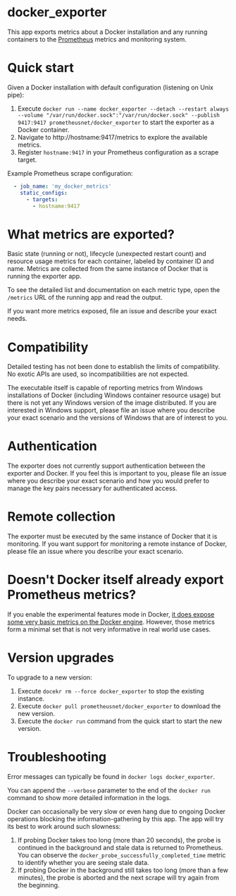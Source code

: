 # docker_exporter

This app exports metrics about a Docker installation and any running containers to the [Prometheus](https://prometheus.io) metrics and monitoring system.

# Quick start

Given a Docker installation with default configuration (listening on Unix pipe):

1. Execute `docker run --name docker_exporter --detach --restart always --volume "/var/run/docker.sock":"/var/run/docker.sock" --publish 9417:9417 prometheusnet/docker_exporter` to start the exporter as a Docker container.
1. Navigate to http://hostname:9417/metrics to explore the available metrics.
1. Register `hostname:9417` in your Prometheus configuration as a scrape target.

Example Prometheus scrape configuration:

```yaml
  - job_name: 'my_docker_metrics'
    static_configs:
      - targets:
        - hostname:9417
```

# What metrics are exported?

Basic state (running or not), lifecycle (unexpected restart count) and resource usage metrics for each container, labeled by container ID and name. Metrics are collected from the same instance of Docker that is running the exporter app.

To see the detailed list and documentation on each metric type, open the `/metrics` URL of the running app and read the output.

If you want more metrics exposed, file an issue and describe your exact needs.

# Compatibility

Detailed testing has not been done to establish the limits of compatibility. No exotic APIs are used, so incompatibilities are not expected.

The executable itself is capable of reporting metrics from Windows installations of Docker (including Windows container resource usage) but there is not yet any Windows version of the image distributed. If you are interested in Windows support, please file an issue where you describe your exact scenario and the versions of Windows that are of interest to you.

# Authentication

The exporter does not currently support authentication between the exporter and Docker. If you feel this is important to you, please file an issue where you describe your exact scenario and how you would prefer to manage the key pairs necessary for authenticated access.

# Remote collection

The exporter must be executed by the same instance of Docker that it is monitoring. If you want support for monitoring a remote instance of Docker, please file an issue where you describe your exact scenario.

# Doesn't Docker itself already export Prometheus metrics?

If you enable the experimental features mode in Docker, [it does expose some very basic metrics on the Docker engine](https://docs.docker.com/config/thirdparty/prometheus/). However, those metrics form a minimal set that is not very informative in real world use cases.

# Version upgrades

To upgrade to a new version:

1. Execute `docekr rm --force docker_exporter` to stop the existing instance.
1. Execute `docker pull prometheusnet/docker_exporter` to download the new version.
1. Execute the `docker run` command from the quick start to start the new version.

# Troubleshooting

Error messages can typically be found in `docker logs docker_exporter`.

You can append the `--verbose` parameter to the end of the `docker run` command to show more detailed information in the logs.

Docker can occasionally be very slow or even hang due to ongoing Docker operations blocking the information-gathering by this app. The app will try its best to work around such slowness:

1. If probing Docker takes too long (more than 20 seconds), the probe is continued in the background and stale data is returned to Prometheus. You can observe the `docker_probe_successfully_completed_time` metric to identify whether you are seeing stale data.
1. If probing Docker in the background still takes too long (more than a few minutes), the probe is aborted and the next scrape will try again from the beginning.